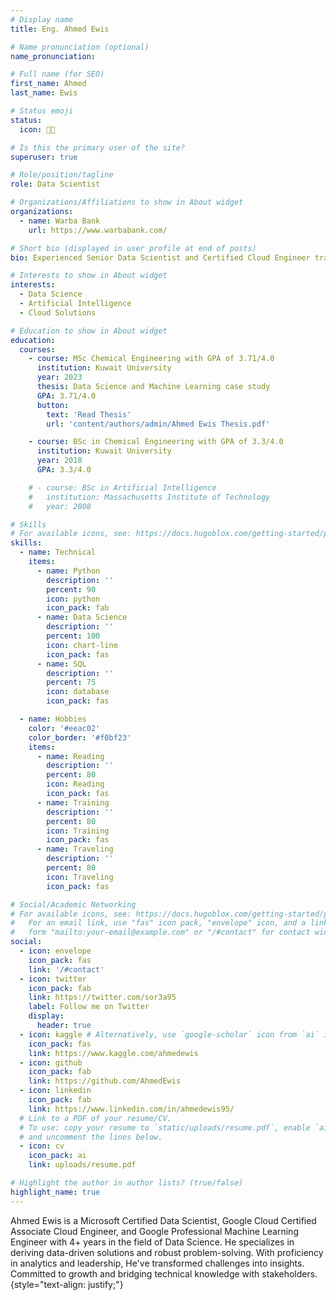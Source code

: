 ```yaml
---
# Display name
title: Eng. Ahmed Ewis

# Name pronunciation (optional)
name_pronunciation: 

# Full name (for SEO)
first_name: Ahmed
last_name: Ewis

# Status emoji
status:
  icon: 🧑‍💻️

# Is this the primary user of the site?
superuser: true

# Role/position/tagline
role: Data Scientist

# Organizations/Affiliations to show in About widget
organizations:
  - name: Warba Bank
    url: https://www.warbabank.com/

# Short bio (displayed in user profile at end of posts)
bio: Experienced Senior Data Scientist and Certified Cloud Engineer transforming business challenges into data-driven solutions with a focus on AI innovation and team leadership.

# Interests to show in About widget
interests:
  - Data Science
  - Artificial Intelligence
  - Cloud Solutions

# Education to show in About widget
education:
  courses:
    - course: MSc Chemical Engineering with GPA of 3.71/4.0
      institution: Kuwait University
      year: 2023
      thesis: Data Science and Machine Learning case study
      GPA: 3.71/4.0
      button:
        text: 'Read Thesis'
        url: 'content/authors/admin/Ahmed Ewis Thesis.pdf'

    - course: BSc in Chemical Engineering with GPA of 3.3/4.0
      institution: Kuwait University
      year: 2018
      GPA: 3.3/4.0

    # - course: BSc in Artificial Intelligence
    #   institution: Massachusetts Institute of Technology
    #   year: 2008

# Skills
# For available icons, see: https://docs.hugoblox.com/getting-started/page-builder/#icons
skills:
  - name: Technical
    items:
      - name: Python
        description: ''
        percent: 90
        icon: python
        icon_pack: fab
      - name: Data Science
        description: ''
        percent: 100
        icon: chart-line
        icon_pack: fas
      - name: SQL
        description: ''
        percent: 75
        icon: database
        icon_pack: fas

  - name: Hobbies
    color: '#eeac02'
    color_border: '#f0bf23'
    items:
      - name: Reading
        description: ''
        percent: 80
        icon: Reading
        icon_pack: fas
      - name: Training 
        description: ''
        percent: 80
        icon: Training
        icon_pack: fas
      - name: Traveling
        description: ''
        percent: 80
        icon: Traveling
        icon_pack: fas

# Social/Academic Networking
# For available icons, see: https://docs.hugoblox.com/getting-started/page-builder/#icons
#   For an email link, use "fas" icon pack, "envelope" icon, and a link in the
#   form "mailto:your-email@example.com" or "/#contact" for contact widget.
social:
  - icon: envelope
    icon_pack: fas
    link: '/#contact'
  - icon: twitter
    icon_pack: fab
    link: https://twitter.com/sor3a95
    label: Follow me on Twitter
    display:
      header: true
  - icon: kaggle # Alternatively, use `google-scholar` icon from `ai` icon pack
    icon_pack: fas
    link: https://www.kaggle.com/ahmedewis
  - icon: github
    icon_pack: fab
    link: https://github.com/AhmedEwis
  - icon: linkedin
    icon_pack: fab
    link: https://www.linkedin.com/in/ahmedewis95/
  # Link to a PDF of your resume/CV.
  # To use: copy your resume to `static/uploads/resume.pdf`, enable `ai` icons in `params.yaml`,
  # and uncomment the lines below.
  - icon: cv
    icon_pack: ai
    link: uploads/resume.pdf

# Highlight the author in author lists? (true/false)
highlight_name: true
---
```


Ahmed Ewis is a Microsoft Certified Data Scientist, Google Cloud Certified Associate Cloud Engineer, and Google Professional Machine Learning Engineer with 4+ years in the field of Data Science. He specializes in deriving data-driven solutions and robust problem-solving. With proficiency in analytics and leadership, He've transformed challenges into insights. Committed to growth and bridging technical knowledge with stakeholders.
{style="text-align: justify;"}
